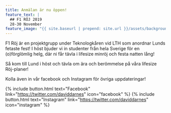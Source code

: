 ```yaml
---
title: Anmälan är nu öppen!
feature_text: |
  ## F1 RÖJ 2019
  28-30 November
feature_image: "{{ site.baseurl | prepend: site.url }}/assets/background_smoke.jpg"
---
```


F1 Röj är en projektgrupp under Teknologkåren vid LTH som anordnar Lunds fetaste fest! I höst bjuder vi in studenter från hela Sverige för en (o)förglömlig helg, där ni får tävla i lifesize minröj och festa natten lång!

Så kom till Lund i höst och tävla om ära och berömmelse på våra lifesize Röj-planer!

Kolla även in vår facebook och Instagram för övriga uppdateringar!

{% include button.html text="Facebook" link="https://twitter.com/daviddarnes" icon="facebook" %} {% include button.html text="Instagram" link="https://twitter.com/daviddarnes" icon="instagram" %}

